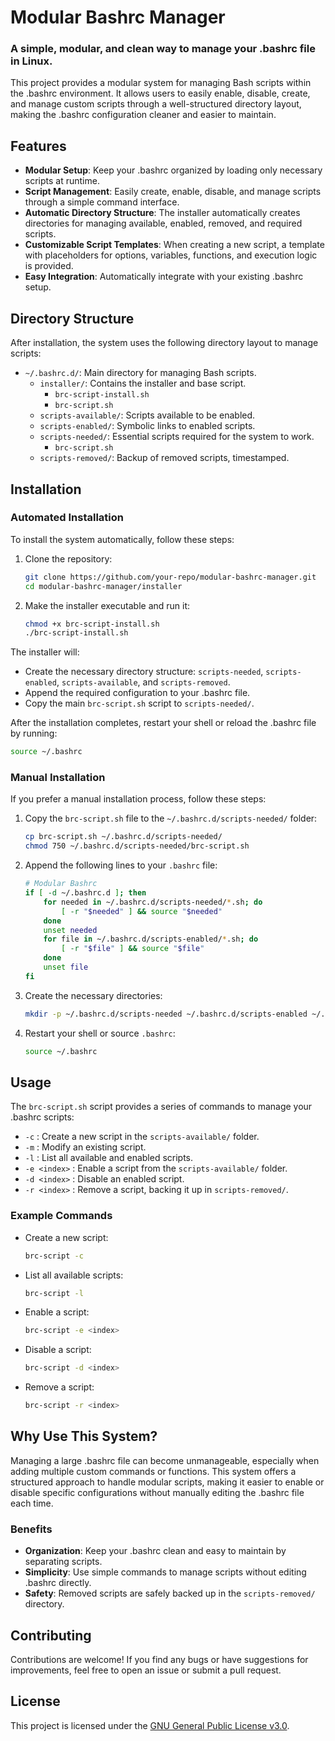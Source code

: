 # Modular Bashrc Manager
### A simple, modular, and clean way to manage your .bashrc file in Linux.

This project provides a modular system for managing Bash scripts within the .bashrc environment. It allows users to easily enable, disable, create, and manage custom scripts through a well-structured directory layout, making the .bashrc configuration cleaner and easier to maintain.

## Features

- **Modular Setup**: Keep your .bashrc organized by loading only necessary scripts at runtime.
- **Script Management**: Easily create, enable, disable, and manage scripts through a simple command interface.
- **Automatic Directory Structure**: The installer automatically creates directories for managing available, enabled, removed, and required scripts.
- **Customizable Script Templates**: When creating a new script, a template with placeholders for options, variables, functions, and execution logic is provided.
- **Easy Integration**: Automatically integrate with your existing .bashrc setup.

## Directory Structure

After installation, the system uses the following directory layout to manage scripts:

- `~/.bashrc.d/`: Main directory for managing Bash scripts.
  - `installer/`: Contains the installer and base script.
    - `brc-script-install.sh`
    - `brc-script.sh`
  - `scripts-available/`: Scripts available to be enabled.
  - `scripts-enabled/`: Symbolic links to enabled scripts.
  - `scripts-needed/`: Essential scripts required for the system to work.
    - `brc-script.sh`
  - `scripts-removed/`: Backup of removed scripts, timestamped.

## Installation

### Automated Installation

To install the system automatically, follow these steps:

1. Clone the repository:
    ```bash
    git clone https://github.com/your-repo/modular-bashrc-manager.git
    cd modular-bashrc-manager/installer
    ```

2. Make the installer executable and run it:
    ```bash
    chmod +x brc-script-install.sh
    ./brc-script-install.sh
    ```

The installer will:
- Create the necessary directory structure: `scripts-needed`, `scripts-enabled`, `scripts-available`, and `scripts-removed`.
- Append the required configuration to your .bashrc file.
- Copy the main `brc-script.sh` script to `scripts-needed/`.

After the installation completes, restart your shell or reload the .bashrc file by running:
```bash
source ~/.bashrc
```  
### Manual Installation

If you prefer a manual installation process, follow these steps:

1. Copy the `brc-script.sh` file to the `~/.bashrc.d/scripts-needed/` folder:
    ```bash
    cp brc-script.sh ~/.bashrc.d/scripts-needed/
    chmod 750 ~/.bashrc.d/scripts-needed/brc-script.sh
    ```

2. Append the following lines to your `.bashrc` file:
    ```bash
    # Modular Bashrc
    if [ -d ~/.bashrc.d ]; then
        for needed in ~/.bashrc.d/scripts-needed/*.sh; do
            [ -r "$needed" ] && source "$needed"
        done
        unset needed
        for file in ~/.bashrc.d/scripts-enabled/*.sh; do
            [ -r "$file" ] && source "$file"
        done
        unset file
    fi
    ```

3. Create the necessary directories:
    ```bash
    mkdir -p ~/.bashrc.d/scripts-needed ~/.bashrc.d/scripts-enabled ~/.bashrc.d/scripts-available ~/.bashrc.d/scripts-removed
    ```

4. Restart your shell or source `.bashrc`:
    ```bash
    source ~/.bashrc
    ```

## Usage

The `brc-script.sh` script provides a series of commands to manage your .bashrc scripts:

- `-c` : Create a new script in the `scripts-available/` folder.
- `-m` : Modify an existing script.
- `-l` : List all available and enabled scripts.
- `-e <index>` : Enable a script from the `scripts-available/` folder.
- `-d <index>` : Disable an enabled script.
- `-r <index>` : Remove a script, backing it up in `scripts-removed/`.

### Example Commands

- Create a new script:
    ```bash
    brc-script -c
    ```

- List all available scripts:
    ```bash
    brc-script -l
    ```

- Enable a script:
    ```bash
    brc-script -e <index>
    ```

- Disable a script:
    ```bash
    brc-script -d <index>
    ```

- Remove a script:
    ```bash
    brc-script -r <index>
    ```

## Why Use This System?

Managing a large .bashrc file can become unmanageable, especially when adding multiple custom commands or functions. This system offers a structured approach to handle modular scripts, making it easier to enable or disable specific configurations without manually editing the .bashrc file each time.

### Benefits

- **Organization**: Keep your .bashrc clean and easy to maintain by separating scripts.
- **Simplicity**: Use simple commands to manage scripts without editing .bashrc directly.
- **Safety**: Removed scripts are safely backed up in the `scripts-removed/` directory.

## Contributing

Contributions are welcome! If you find any bugs or have suggestions for improvements, feel free to open an issue or submit a pull request.

## License

This project is licensed under the [GNU General Public License v3.0](https://www.gnu.org/licenses/gpl-3.0.html).
